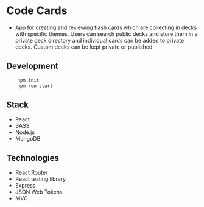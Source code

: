 # Code Cards
- App for creating and reviewing flash cards which are collecting in decks with specific themes. Users can search public decks and store them in a private deck directory and individual cards can be added to private decks. Custom decks can be kept private or published.

## Development

```js
    npm init
    npm run start
```

## Stack
- React
- SASS
- Node.js
- MongoDB

## Technologies

- React Router
- React testing library
- Express
- JSON Web Tokens
- MVC
